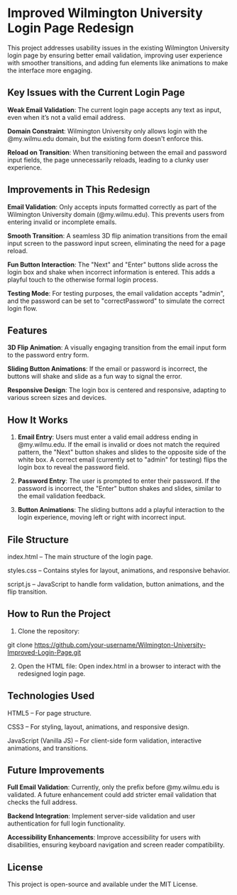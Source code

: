 # Improved Wilmington University Login Page Redesign
This project addresses usability issues in the existing Wilmington University login page by ensuring better email validation, improving user experience with smoother transitions, and adding fun elements like animations to make the interface more engaging.
## Key Issues with the Current Login Page
**Weak Email Validation**: The current login page accepts any text as input, even when it’s not a valid email address.

**Domain Constraint**: Wilmington University only allows login with the @my.wilmu.edu domain, but the existing form doesn't enforce this.

**Reload on Transition**: When transitioning between the email and password input fields, the page unnecessarily reloads, leading to a clunky user experience.
## Improvements in This Redesign
**Email Validation**: Only accepts inputs formatted correctly as part of the Wilmington University domain (@my.wilmu.edu). This prevents users from entering invalid or incomplete emails.

**Smooth Transition**: A seamless 3D flip animation transitions from the email input screen to the password input screen, eliminating the need for a page reload.

**Fun Button Interaction**: The "Next" and "Enter" buttons slide across the login box and shake when incorrect information is entered. This adds a playful touch to the otherwise formal login process.

**Testing Mode**: For testing purposes, the email validation accepts "admin", and the password can be set to "correctPassword" to simulate the correct login flow.
## Features
**3D Flip Animation**: A visually engaging transition from the email input form to the password entry form.

**Sliding Button Animations**: If the email or password is incorrect, the buttons will shake and slide as a fun way to signal the error.

**Responsive Design**: The login box is centered and responsive, adapting to various screen sizes and devices.
## How It Works
1. **Email Entry**: Users must enter a valid email address ending in @my.wilmu.edu. If the email is invalid or does not match the required pattern, the "Next" button shakes and slides to the opposite side of the white box. A correct email (currently set to "admin" for testing) flips the login box to reveal the password field.

2. **Password Entry**: The user is prompted to enter their password. If the password is incorrect, the "Enter" button shakes and slides, similar to the email validation feedback.

3. **Button Animations**: The sliding buttons add a playful interaction to the login experience, moving left or right with incorrect input.
## File Structure
index.html – The main structure of the login page.

styles.css – Contains styles for layout, animations, and responsive behavior.

script.js – JavaScript to handle form validation, button animations, and the flip transition.
## How to Run the Project
1. Clone the repository:

git clone https://github.com/your-username/Wilmington-University-Improved-Login-Page.git


2. Open the HTML file: Open index.html in a browser to interact with the redesigned login page.
## Technologies Used
HTML5 – For page structure.

CSS3 – For styling, layout, animations, and responsive design.

JavaScript (Vanilla JS) – For client-side form validation, interactive animations, and transitions.
## Future Improvements

**Full Email Validation**: Currently, only the prefix before @my.wilmu.edu is validated. A future enhancement could add stricter email validation that checks the full address.

**Backend Integration**: Implement server-side validation and user authentication for full login functionality.

**Accessibility Enhancements**: Improve accessibility for users with disabilities, ensuring keyboard navigation and screen reader compatibility.
## License
This project is open-source and available under the MIT License.